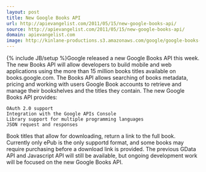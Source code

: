 ```yaml
---
layout: post
title: New Google Books API
url: http://apievangelist.com/2011/05/15/new-google-books-api/
source: http://apievangelist.com/2011/05/15/new-google-books-api/
domain: apievangelist.com
image: http://kinlane-productions.s3.amazonaws.com/google/google-books-logo.jpg
---
```

{% include JB/setup %}Google released a new Google Books API this week. The new Books API will allow developers to build mobile and web applications using the more than 15 million books titles available on books.google.com.
The Books API allows searching of books metadata, pricing and working with users Google Book accounts to retrieve and manage their bookshelves and the titles they contain.
The new Google Books API provides:

	OAuth 2.0 support
	Integration with the Google APIs Console
	Library support for multiple programming languages
	JSON request and responses

Book titles that allow for downloading, return a link to the full book. Currently only ePub is the only supportd format, and some books may require purchasing before a download link is provided.
The previous GData API and Javascript API will still be available, but ongoing development work will be focused on the new Google Books API.